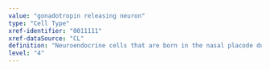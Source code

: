 ```yaml
---
value: "gonadotropin releasing neuron"
type: "Cell Type"
xref-identifier: "0011111"
xref-dataSource: "CL"
definition: "Neuroendocrine cells that are born in the nasal placode during embryonic development and migrate through the nose and forebrain to the hypothalamus, where they regulate reproduction."
level: "4"
---
```

